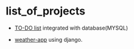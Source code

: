 # list_of_projects
- [TO-DO list](to_do_list/) integrated with database(MYSQL)

- [weather-app](weather_Application/) using django.
